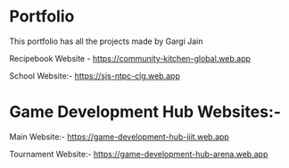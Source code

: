# Portfolio
This portfolio has all the projects made by Gargi Jain

Recipebook Website - https://community-kitchen-global.web.app

School Website:- https://sjs-ntpc-clg.web.app

# Game Development Hub Websites:-

Main Website:- https://game-development-hub-jiit.web.app

Tournament Website:- https://game-development-hub-arena.web.app
